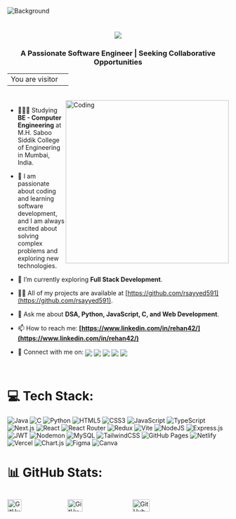 ![Background](https://user-images.githubusercontent.com/10498744/210012254-234538ff-d198-48aa-8964-37e6fd45d227.gif)
<h1 align="center">
    <img src="https://readme-typing-svg.herokuapp.com/?font=Righteous&size=35&center=true&vCenter=true&width=500&height=70&duration=4000&lines=Hi+There!+👋;+I'm+Rehan+Sayyed!;" />
</h1>
<h3 align="center">A Passionate Software Engineer | Seeking Collaborative Opportunities</h3>
<table align="center">
  <tr>
    <td>You are visitor</td>
    <td><img src="https://profile-counter.glitch.me/rsayyed591/count.svg" alt="" /></td>
  </tr>
</table>

<br>
<img align="right" alt="Coding" width="371" src="https://valesh.dev/images/coder.gif">  

- 👨🏼‍🎓 Studying **BE - Computer Engineering** at M.H. Saboo Siddik College of Engineering in Mumbai, India.  

- 🔭 I am passionate about coding and learning software development, and I am always excited about solving complex problems and exploring new technologies.  

- 🌱 I’m currently exploring **Full Stack Development**.

- 👨‍💻 All of my projects are available at [https://github.com/rsayyed591](https://github.com/rsayyed591).

- 💬 Ask me about **DSA, Python, JavaScript, C, and Web Development**.

- 📫 How to reach me: **[https://www.linkedin.com/in/rehan42/](https://www.linkedin.com/in/rehan42/)**  

- 🤝 Connect with me on:
  <a href="https://www.linkedin.com/in/rehan42" target="_blank" > <img src="https://img.shields.io/badge/LinkedIn-%230077B5.svg?logo=linkedin&logoColor=white" style="vertical-align: middle;" /></a>
  <a href="mailto:rehansayyed591@gmail.com" target="_blank"> <img src="https://img.shields.io/badge/Gmail-D14836?logo=gmail&logoColor=white" style="vertical-align: middle;" /></a>
  <a href="https://github.com/rsayyed591" target="_blank"> <img src="https://img.shields.io/badge/GitHub-181717?logo=github&logoColor=white" style="vertical-align: middle;" /></a>
  <a href="https://www.hackerrank.com/rehansayyed591" target="_blank"> <img src="https://img.shields.io/badge/Hackerrank-2EC866?logo=hackerrank&logoColor=white" style="vertical-align: middle;" /></a>
  <a href="https://leetcode.com/rehansayyed591" target="_blank"> <img src="https://img.shields.io/badge/LeetCode-FFA116?logo=leetcode&logoColor=white" style="vertical-align: middle;" /></a>
<br>

# 💻 Tech Stack:
![Java](https://img.shields.io/badge/java-%23ED8B00.svg?style=for-the-badge&logo=openjdk&logoColor=white) 
![C](https://img.shields.io/badge/c-%2300599C.svg?style=for-the-badge&logo=c&logoColor=white)
![Python](https://img.shields.io/badge/python-3670A0?style=for-the-badge&logo=python&logoColor=ffdd54)
![HTML5](https://img.shields.io/badge/html5-%23E34F26.svg?style=for-the-badge&logo=html5&logoColor=white) 
![CSS3](https://img.shields.io/badge/css3-%231572B6.svg?style=for-the-badge&logo=css3&logoColor=white) 
![JavaScript](https://img.shields.io/badge/javascript-%23323330.svg?style=for-the-badge&logo=javascript&logoColor=%23F7DF1E) 
![TypeScript](https://img.shields.io/badge/typescript-%23007ACC.svg?style=for-the-badge&logo=typescript&logoColor=white) 
![Next.js](https://img.shields.io/badge/next.js-%23000000.svg?style=for-the-badge&logo=next.js&logoColor=white)
![React](https://img.shields.io/badge/react-%2320232a.svg?style=for-the-badge&logo=react&logoColor=%2361DAFB) 
![React Router](https://img.shields.io/badge/React_Router-CA4245?style=for-the-badge&logo=react-router&logoColor=white) 
![Redux](https://img.shields.io/badge/redux-%23593d88.svg?style=for-the-badge&logo=redux&logoColor=white) 
![Vite](https://img.shields.io/badge/vite-%23646CFF.svg?style=for-the-badge&logo=vite&logoColor=white)
![NodeJS](https://img.shields.io/badge/node.js-6DA55F?style=for-the-badge&logo=node.js&logoColor=white) 
![Express.js](https://img.shields.io/badge/express.js-%23404d59.svg?style=for-the-badge&logo=express&logoColor=%2361DAFB) 
![JWT](https://img.shields.io/badge/JWT-black?style=for-the-badge&logo=JSON%20web%20tokens) 
![Nodemon](https://img.shields.io/badge/NODEMON-%23323330.svg?style=for-the-badge&logo=nodemon&logoColor=%BBDEAD) 
![MySQL](https://img.shields.io/badge/mysql-%2300f.svg?style=for-the-badge&logo=mysql&logoColor=white)
![TailwindCSS](https://img.shields.io/badge/tailwindcss-%2338B2AC.svg?style=for-the-badge&logo=tailwind-css&logoColor=white)
![GitHub Pages](https://img.shields.io/badge/github%20pages-121013?style=for-the-badge&logo=github&logoColor=white) 
![Netlify](https://img.shields.io/badge/netlify-%23000000.svg?style=for-the-badge&logo=netlify&logoColor=#00C7B7)
![Vercel](https://img.shields.io/badge/vercel-%23000000.svg?style=for-the-badge&logo=vercel&logoColor=white) 
![Chart.js](https://img.shields.io/badge/chart.js-F5788D.svg?style=for-the-badge&logo=chart.js&logoColor=white) 
![Figma](https://img.shields.io/badge/figma-%23F24E1E.svg?style=for-the-badge&logo=figma&logoColor=white) 
![Canva](https://img.shields.io/badge/canva-%2300C4CC.svg?style=for-the-badge&logo=canva&logoColor=white)

# 📊 GitHub Stats:
<div style="display: flex;">
  <p align="left">
    <img width="48%" src="https://github-readme-stats.vercel.app/api?username=rsayyed591&theme=react&hide_title=false&hide_rank=false&show_icons=true&include_all_commits=false&count_private=true&line_height=23" alt="GitHub stats Card" />
  </p>
  <p align="left">
    <img width="48%" src="https://github-readme-streak-stats-taupe-tau.vercel.app?user=rsayyed591&theme=nightfox&border_radius=5&card_width=499" alt="GitHub Streak Card" />
  </p>
  <p align="left">
    <img width="48%" src="https://github-readme-stats.vercel.app/api/top-langs?username=rsayyed591&theme=react&hide_title=false&layout=compact&langs_count=6&hide_progress=false&card_width=400" alt="GitHub top-langs Card" />
  </p>
</div>


